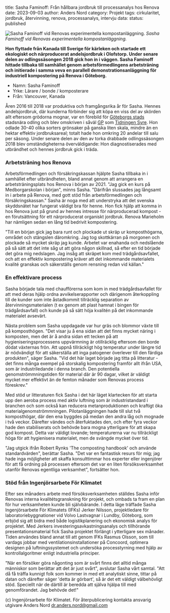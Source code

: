 title: Sasha Faminoff: Från hållbara jordbruk till processanalys hos Renova
date: 2023-09-03
author: Anders Nord
category: Projekt
tags: cirkularitet, jordbruk, återvinning, renova, processanalys, intervju
data:
status: published

<div class="post-image-center">
    <img alt="Sasha Faminoff vid Renovas experimentella kompostanläggning."
    src="data/sasha_faminoff.jpg" />
    <em>Sasha Faminoff vid Renovas experimentella kompostanläggning.</em>
</div>

**Hon flyttade från Kanada till Sverige för kärleken och startade ett ekologiskt
och närproducerat andelsjordbruk i Olofstorp. Under senare delen av
odlingssäsongen 2018 gick hon in i väggen. Sasha Faminoff hittade tillbaka
till samhället genom arbetsförmedlingens arbetsträning och initierade i samma
veva en parallell demonstrationsanläggning för industriell kompostering på
Renova i Göteborg.**

* Namn: Sasha Faminoff
* Yrke: Lärare / bonde / komposterare
* Från: Vancouver, Kanada

Åren 2016 till 2018 var produktiva och framgångsrika år för Sasha. Hennes andelsjordbruk,
där kunderna förbinder sig att köpa en viss del av skörden allt eftersom grödorna
mognar, var en förebild för [Göteborgs stads](https://stadsnaraodling.goteborg.se/omraden/stadsbruk-goteborg/)
stadsnära odling och blev omskriven i såväl [GP](https://www.gp.se/livsstil/sasha-f%C3%B6rverkligade-sin-gr%C3%B6na-ekodr%C3%B6m-1.8454248)
som [Tidningen Syre](https://tidningensyre.se/2016/nummer-93/andelsjordbruk-vaxande-trend-sverige/).
Hon odlade 30-40 olika sorters grönsaker på ganska liten skala, mindre än
en hektar effektiv jordbruksareal; totalt hade hon omkring 20 andelar till salu
per säsong. Under senare delen av den av torka drabbade odlingssäsongen 2018
blev omständigheterna överväldigande: Hon diagnostiserades
med utbrändhet och hennes jordbruk gick i träda.

### Arbetsträning hos Renova

Arbetsförmedlingen och försäkringskassan hjälpte Sasha tillbaka in i samhället
efter utbrändheten, bland
annat genom att arrangera en arbetsträningsplats hos Renova i början av 2021.
"Jag gick en kurs på Medborgarskolan i början", minns Sasha. "Därifrån
slussades jag långsamt in i arbete på Renova, med gott stöd från arbetsförmedlingen
och försäkringskassan." Sasha är noga med att understryka att det svenska skyddsnätet
har fungerat väldigt bra för henne. Hon fick hjälp att komma in hos Renova just
på grund av hennes intresse för närproducerad kompost - en förutsättning för
ett närproducerat organiskt jordbruk. Renova Marieholm har nämligen sedan en lång
tid bedrivit kompostering.

"Till en början gick jag bara runt och plockade ut skräp ur komposthögarna,
området och stängslen däromkring. Jag tog skottkärran på morgonen och plockade
så mycket skräp jag kunde. Arbetet var enahanda och nedslående på så sätt att
det inte såg ut att göra någon skillnad, så efter en tid började det göra mig nedslagen.
Jag insåg att skräpet kom med trädgårdsavfallet, och att en effektiv kompostering
kräver att det inkommande materialets kvalité granskas och säkerställs genom rensning
redan vid källan."

### En effektivare process

Sasha började tala med chaufförerna som kom in med trädgårdsavfallet
för att med deras hjälp ordna avvikelserapporter och därigenom återkoppling till
de kunder som inte åstadkommit tillräcklig separation av återvinningsmaterialen
(t ex genom att plast hamnat i bingen för trädgårdsavfall) och kunde på så sätt
höja kvalitén på det inkommande materialet avsevärt.

Nästa problem som Sasha uppdagade var hur gräs och blommor växte till på komposthögen.
"Det visar ju å ena sidan att det finns mycket näring i komposten, men det är å
andra sidan ett tecken på att hygieniseringsprocessens uppvärmning är otillräcklig
eftersom den borde dödat växternas frön. Att uppnå tillräckligt hög temperatur
under längre tid är nödvändigt för att säkerställa att inga patogener överlever
till den färdiga produkten", säger Sasha. "Vid det här laget började jag titta
på litteratur - det finns många exempel på storskalig kompostering framför allt
ifrån USA, som är industriledande i denna branch.
Den potentiella genomströmmningstiden för material där är 90 dagar, vilket
är väldigt mycket mer effektivt än de femton månader som Renovas process föreskrev."

Med stöd ur litteraturen fick Sasha i det här läget klartecken för att starta upp
den aeroba process med aktiv luftning som är industristandard i branchen och som
också kan reducera metanproduktionen och kraftigt öka materialgenomströmmningen.
Pilotanläggningen hade till slut två komposthögar, där den ena byggdes på medan
den andra låg och mognade i två veckor. Därefter vändes och återfuktades den, och
efter fyra veckor hade den stabiliserats och behövde bara mogna ytterligare för
att skapa god kompost. Detta var väldigt lovande; temperaturerna var nu tillräckligt
höga för att hygienisera materialet, men de svängde mycket över tid.

"Jag utgick ifrån Robert Rynks 'The composting handbook' och använde standardvärden",
berättar Sasha. "Det var en fantastisk resurs för mig; jag hade inga möjligheter
att skaffa konsulttimmar hos experter eller ingenjörer för att få ordning på processen
eftersom det var en liten försöksverksamhet utanför Renovas egentliga verksamhet",
fortsätter hon.

### Stöd från Ingenjörsarbete För Klimatet

Efter sex månaders arbete med försöksverksamheten ställdes Sasha inför Renovas interna
kvalitétsgranskning för projekt, och ombads ta fram en plan för hur verksamheten
kunde bli självbärande. I detta läge träffade Sasha Ingenjörsarbete För Klimatets
(IFKs) Jerker Nilsson, projektledare
för laboratoriebyggnationer vid Volvo Lastvagnar i Lundby, Göteborg, som erbjöd
sig att bidra med både logistikplanering och ekonomisk analys för projektet. Med
Jerkers investeringsavkastningsanalys och tillhörande presentationsmaterial fick
Sasha projektet förlängt i ytterligare sex månader. Tiden användes bland annat
till att genom IFKs Rasmus Olsson, som till vardags jobbar med ventilationsinstallationer
på Concoord, optimera designen på luftningssystemet och undersöka processtyrning
med hjälp av kontrollalgoritmer enligt industriella principer.

"När en försöker göra någonting som är svårt finns det alltid många människor som
berättar att det är just svårt", avslutar Sasha vårt samtal. "Att då få träffa
kunnigt folk som kommer in med ett analytiskt sinne, tittar på datan och därefter
säger 'detta är görbart', så är det ett väldigt välbehövligt stöd. Speciellt när
de därtill är beredda att själva hjälpa till med genomförandet. Jag behövde det!"

(c) Ingenjörsarbete för Klimatet. För återpublicering kontakta ansvarig utgivare
Anders Nord [dr.anders.nord@gmail.com](dr.anders.nord@gmail.com)
